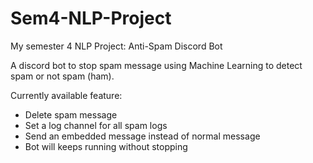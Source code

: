 # Sem4-NLP-Project
My semester 4 NLP Project: Anti-Spam Discord Bot

A discord bot to stop spam message using Machine Learning to detect spam or not spam (ham).

Currently available feature:
- Delete spam message
- Set a log channel for all spam logs
- Send an embedded message instead of normal message
- Bot will keeps running without stopping

